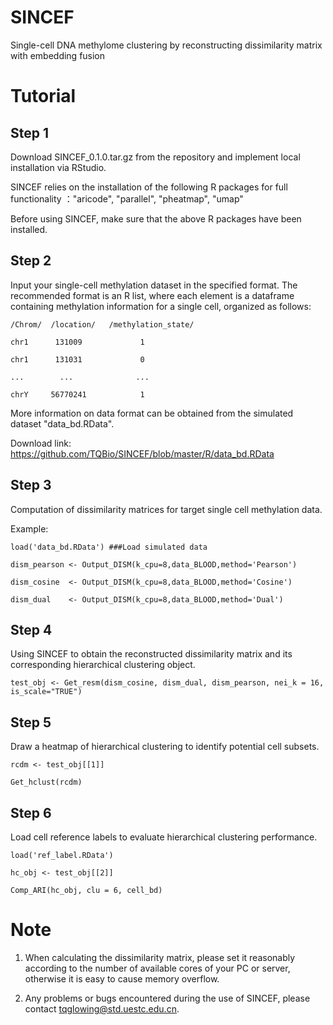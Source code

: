 # SINCEF
Single-cell DNA methylome clustering by reconstructing dissimilarity matrix with embedding fusion

# Tutorial

## Step 1 

   Download SINCEF_0.1.0.tar.gz from the repository and implement local installation via RStudio.
   
   SINCEF relies on the installation of the following R packages for full functionality ："aricode",
                                                                                          "parallel",
                                                                                          "pheatmap",
                                                                                          "umap"
   
   Before using SINCEF, make sure that the above R packages have been installed.
   
## Step 2

   Input your single-cell methylation dataset in the specified format. The recommended format is an R list, where each element is a dataframe containing methylation information for a single cell, organized as follows:
   
    /Chrom/  /location/   /methylation_state/
   
    chr1      131009             1
    
    chr1      131031             0
    
    ...        ...              ...
    
    chrY     56770241            1
    
   More information on data format can be obtained from the simulated dataset "data_bd.RData". 
    
   Download link: https://github.com/TQBio/SINCEF/blob/master/R/data_bd.RData

## Step 3

   Computation of dissimilarity matrices for target single cell methylation data.
    
   Example:
    
    load('data_bd.RData') ###Load simulated data
        
    dism_pearson <- Output_DISM(k_cpu=8,data_BLOOD,method='Pearson')
    
    dism_cosine  <- Output_DISM(k_cpu=8,data_BLOOD,method='Cosine')
    
    dism_dual    <- Output_DISM(k_cpu=8,data_BLOOD,method='Dual')
    
## Step 4

   Using SINCEF to obtain the reconstructed dissimilarity matrix and its corresponding hierarchical clustering object.
   
    test_obj <- Get_resm(dism_cosine, dism_dual, dism_pearson, nei_k = 16, is_scale="TRUE")
    
## Step 5

   Draw a heatmap of hierarchical clustering to identify potential cell subsets.
   
    rcdm <- test_obj[[1]]
    
    Get_hclust(rcdm)

## Step 6

   Load cell reference labels to evaluate hierarchical clustering performance.
   
    load('ref_label.RData')
    
    hc_obj <- test_obj[[2]]
    
    Comp_ARI(hc_obj, clu = 6, cell_bd)
    
# Note

  1. When calculating the dissimilarity matrix, please set it reasonably according to the number of available cores of your PC or server, otherwise it is easy to cause memory overflow.
  
  2. Any problems or bugs encountered during the use of SINCEF, please contact tqglowing@std.uestc.edu.cn.
